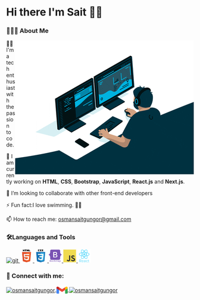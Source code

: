 # Hi there I'm Sait 🙋‍♂️ 
### 👨🏻‍💻  About Me

<img src="https://github.com/saitgungor/saitgungor/blob/main/readme.gif" align="right" > 

🧑‍💻 I'm a tech enthusiast with the passion to code.

🔭 I am currently working on **HTML**, **CSS**, **Bootstrap**, **JavaScript**, **React.js** and **Next.js**. 

👯 I’m looking to collaborate with other front-end developers 

⚡ Fun fact:I love swimming. 🏊‍♂️ 

📫 How to reach me: osmansaitgungor@gmail.com
### 🛠Languages and Tools 

<a href="https://git-scm.com/" rel="nofollow"> <img src="https://camo.githubusercontent.com/fbfcb9e3dc648adc93bef37c718db16c52f617ad055a26de6dc3c21865c3321d/68747470733a2f2f7777772e766563746f726c6f676f2e7a6f6e652f6c6f676f732f6769742d73636d2f6769742d73636d2d69636f6e2e737667" alt="git" width="35" height="35" data-canonical-src="https://www.vectorlogo.zone/logos/git-scm/git-scm-icon.svg" style="max-width: 100%;"> </a> 
<a href="https://www.w3schools.com/html/" rel="nofollow"> <img src="https://raw.githubusercontent.com/devicons/devicon/master/icons/html5/html5-original-wordmark.svg" alt="html5" width="35" height="35" style="max-width: 100%;"> </a> 
<a href="https://www.w3schools.com/css/" rel="nofollow"> <img src="https://raw.githubusercontent.com/devicons/devicon/master/icons/css3/css3-original-wordmark.svg" alt="css3" width="35" height="35" style="max-width: 100%;"> </a> 
<a href="https://getbootstrap.com" rel="nofollow"> <img src="https://raw.githubusercontent.com/devicons/devicon/master/icons/bootstrap/bootstrap-plain-wordmark.svg" alt="bootstrap" width="35" height="35" style="max-width: 100%;"> </a> 
<a href="https://www.javascript.com/" rel="nofollow"> <img src="https://raw.githubusercontent.com/devicons/devicon/master/icons/javascript/javascript-original.svg" alt="javascript" width="35" height="35" style="max-width: 100%;"> </a> 
<a href="https://reactjs.org/" rel="nofollow"> <img src="https://raw.githubusercontent.com/devicons/devicon/master/icons/react/react-original-wordmark.svg" alt="react" width="35" height="35" style="max-width: 100%;"> </a> 

### 📩 Connect with me:

<a href="https://www.linkedin.com/in/osmansaitgungor/" rel="nofollow"> <img align="center" src="https://raw.githubusercontent.com/rahuldkjain/github-profile-readme-generator/master/src/images/icons/Social/linked-in-alt.svg" alt="osmansaitgungor" height="25" width="30" style="max-width: 100%;"> </a> 
<a href="mailto:osmansaitgungor@gmail.com" rel="nofollow"> <img align="center" src="https://raw.githubusercontent.com/github/explore/8f19e4dbbf13418dc1b1d58bb265953553c15a46/topics/gmail/gmail.png" alt="osmansaitgungor" height="25" width="30" style="max-width: 100%;"> </a>
<a href="https://www.hackerrank.com/osmansaitgungor" rel="nofollow"> <img align="center" src="https://raw.githubusercontent.com/rahuldkjain/github-profile-readme-generator/master/src/images/icons/Social/hackerrank.svg" alt="osmansaitgungor" height="25" width="30" style="max-width: 100%;"> </a> 


<!-- **saitgungor/saitgungor** is a ✨ _special_ ✨ repository because its `README.md` (this file) appears on your GitHub profile. Here are some ideas to get you started: - 🔭 I’m currently working on ... - 🌱 I’m currently learning ... - 👯 I’m looking to collaborate on ... - 🤔 I’m looking for help with ... - 💬 Ask me about ... - 📫 How to reach me: ... - 😄 Pronouns: ... - ⚡ Fun fact: ...
